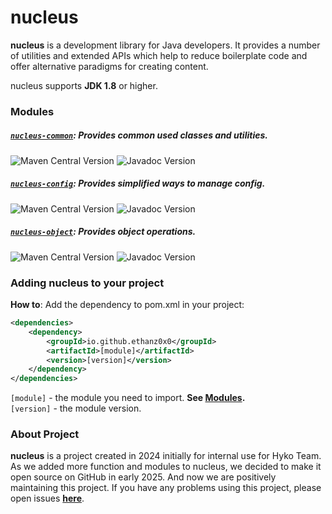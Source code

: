# nucleus
**nucleus** is a development library for Java developers. It provides a number of utilities and extended APIs
which help to reduce boilerplate code and offer alternative paradigms for creating content.

nucleus supports **JDK 1.8** or higher.

### Modules
##### [`nucleus-common`](https://github.com/Ethanz0x0/nucleus/tree/master/common): Provides common used classes and utilities.
![Maven Central Version](https://img.shields.io/maven-central/v/io.github.ethanz0x0/nucleus-common.svg) ![Javadoc Version](https://javadoc.io/badge/io.github.ethanz0x0/nucleus-common.svg)
##### [`nucleus-config`](https://github.com/Ethanz0x0/nucleus/tree/master/config): Provides simplified ways to manage config.
![Maven Central Version](https://img.shields.io/maven-central/v/io.github.ethanz0x0/nucleus-config.svg) ![Javadoc Version](https://javadoc.io/badge/io.github.ethanz0x0/nucleus-config.svg)
##### [`nucleus-object`](https://github.com/Ethanz0x0/nucleus/tree/master/object): Provides object operations.
![Maven Central Version](https://img.shields.io/maven-central/v/io.github.ethanz0x0/nucleus-object.svg) ![Javadoc Version](https://javadoc.io/badge/io.github.ethanz0x0/nucleus-object.svg)

### Adding nucleus to your project
**How to**: Add the dependency to pom.xml in your project:
```xml
<dependencies>
    <dependency>
        <groupId>io.github.ethanz0x0</groupId>
        <artifactId>[module]</artifactId>
        <version>[version]</version>
    </dependency>
</dependencies>
```
`[module]` - the module you need to import. **See [Modules](#modules).** <br>
`[version]` - the module version.

### About Project
**nucleus** is a project created in 2024 initially for internal use for Hyko Team.
As we added more function and modules to nucleus, we decided to make it open source on GitHub in early 2025.
And now we are positively maintaining this project. If you have any problems using this project,
please open issues **[here](https://github.com/Ethanz0x0/nucleus/issues)**.